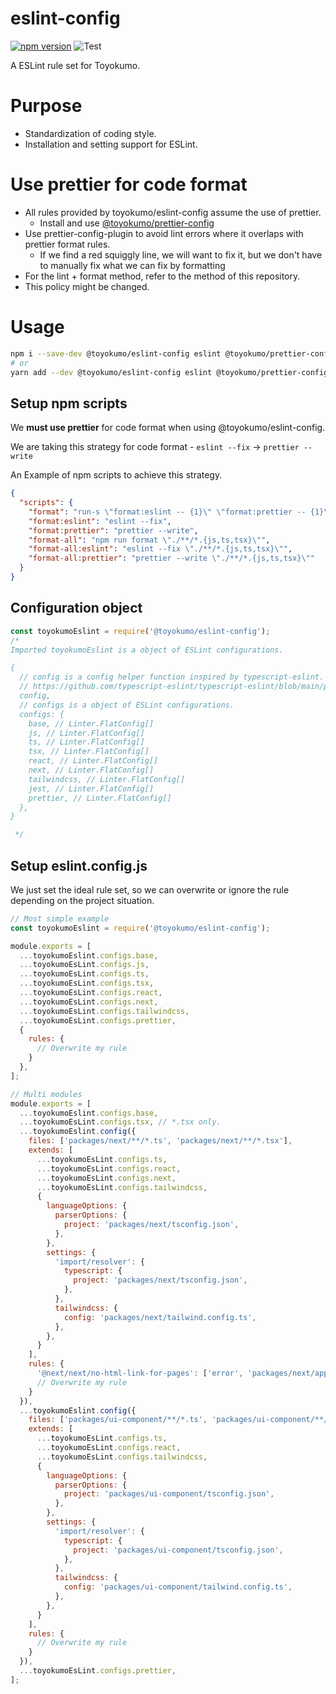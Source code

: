 # eslint-config

[![npm version](https://badge.fury.io/js/%40toyokumo%2Feslint-config.svg)](https://badge.fury.io/js/%40toyokumo%2Feslint-config)
![Test](https://github.com/toyokumo/eslint-config/workflows/Test/badge.svg?branch=main)

A ESLint rule set for Toyokumo.

# Purpose

- Standardization of coding style.
- Installation and setting support for ESLint.

# Use prettier for code format

- All rules provided by toyokumo/eslint-config assume the use of prettier.
  - Install and use [@toyokumo/prettier-config](https://github.com/toyokumo/prettier-config)
- Use prettier-config-plugin to avoid lint errors where it overlaps with prettier format rules.
  - If we find a red squiggly line, we will want to fix it, but we don't have to manually fix what we can fix by formatting
- For the lint + format method, refer to the method of this repository.
- This policy might be changed.

# Usage

```bash
npm i --save-dev @toyokumo/eslint-config eslint @toyokumo/prettier-config prettier npm-run-all
# or
yarn add --dev @toyokumo/eslint-config eslint @toyokumo/prettier-config prettier npm-run-all
```

## Setup npm scripts

We **must use prettier** for code format when using @toyokumo/eslint-config.

We are taking this strategy for code format - `eslint --fix` -> `prettier --write`

An Example of npm scripts to achieve this strategy.

```json
{
  "scripts": {
    "format": "run-s \"format:eslint -- {1}\" \"format:prettier -- {1}\" --",
    "format:eslint": "eslint --fix",
    "format:prettier": "prettier --write",
    "format-all": "npm run format \"./**/*.{js,ts,tsx}\"",
    "format-all:eslint": "eslint --fix \"./**/*.{js,ts,tsx}\"",
    "format-all:prettier": "prettier --write \"./**/*.{js,ts,tsx}\""
  }
}
```

## Configuration object

```javascript
const toyokumoEslint = require('@toyokumo/eslint-config');
/* 
Imported toyokumoEslint is a object of ESLint configurations.

{
  // config is a config helper function inspired by typescript-eslint.
  // https://github.com/typescript-eslint/typescript-eslint/blob/main/packages/typescript-eslint/src/config-helper.ts
  config,
  // configs is a object of ESLint configurations.
  configs: {
    base, // Linter.FlatConfig[]
    js, // Linter.FlatConfig[]
    ts, // Linter.FlatConfig[]
    tsx, // Linter.FlatConfig[]
    react, // Linter.FlatConfig[]
    next, // Linter.FlatConfig[]
    tailwindcss, // Linter.FlatConfig[]
    jest, // Linter.FlatConfig[]
    prettier, // Linter.FlatConfig[]
  },
}

 */
```

## Setup eslint.config.js

We just set the ideal rule set, so we can overwrite or ignore the rule depending on the project situation.

```javascript
// Most simple example
const toyokumoEslint = require('@toyokumo/eslint-config');

module.exports = [
  ...toyokumoEslint.configs.base,
  ...toyokumoEsLint.configs.js,
  ...toyokumoEsLint.configs.ts,
  ...toyokumoEsLint.configs.tsx,
  ...toyokumoEsLint.configs.react,
  ...toyokumoEsLint.configs.next,
  ...toyokumoEsLint.configs.tailwindcss,
  ...toyokumoEsLint.configs.prettier,
  {
    rules: {
      // Overwrite my rule
    }
  },
];

// Multi modules
module.exports = [
  ...toyokumoEslint.configs.base,
  ...toyokumoEsLint.configs.tsx, // *.tsx only.
  ...toyokumoEslint.config({
    files: ['packages/next/**/*.ts', 'packages/next/**/*.tsx'],
    extends: [
      ...toyokumoEsLint.configs.ts,
      ...toyokumoEsLint.configs.react,
      ...toyokumoEsLint.configs.next,
      ...toyokumoEsLint.configs.tailwindcss,
      {
        languageOptions: {
          parserOptions: {
            project: 'packages/next/tsconfig.json',
          },
        },
        settings: {
          'import/resolver': {
            typescript: {
              project: 'packages/next/tsconfig.json',
            },
          },
          tailwindcss: {
            config: 'packages/next/tailwind.config.ts',
          },
        },
      }
    ],
    rules: {
      '@next/next/no-html-link-for-pages': ['error', 'packages/next/app'],
      // Overwrite my rule
    }
  }),
  ...toyokumoEslint.config({
    files: ['packages/ui-component/**/*.ts', 'packages/ui-component/**/*.tsx'],
    extends: [
      ...toyokumoEsLint.configs.ts,
      ...toyokumoEsLint.configs.react,
      ...toyokumoEsLint.configs.tailwindcss,
      {
        languageOptions: {
          parserOptions: {
            project: 'packages/ui-component/tsconfig.json',
          },
        },
        settings: {
          'import/resolver': {
            typescript: {
              project: 'packages/ui-component/tsconfig.json',
            },
          },
          tailwindcss: {
            config: 'packages/ui-component/tailwind.config.ts',
          },
        },
      }
    ],
    rules: {
      // Overwrite my rule
    }
  }),
  ...toyokumoEsLint.configs.prettier,
];
```
